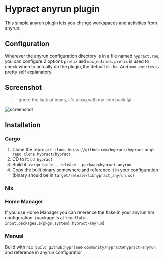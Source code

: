 # Hypract anyrun plugin
This simple anyrun plugin lets you change workspaces and activities from anyrun.

## Configuration
Wherever the anyrun configuration directory is in a file named `hypract.ron`,
you can configure 2 options `prefix` and `max_entries`. `prefix` is used
to check when to actually do the plugin, the default is `:ha`. And `max_entries`
is pretty self explanatory.

## Screenshot
> Ignore the lack of icons, it's a bug with my icon pack 😛

![screenshot](https://i.imgur.com/l2vv7mC.png)

## Installation

### Cargo

1. Clone the repo: `git clone https://github.com/hypract/hypract` or `gh repo clone hypract/hypract`
2. CD to it: `cd hypract`
3. Build it: `cargo build --release --package=hypract-anyrun`
4. Copy the built binary somewhere and reference it in your configuration (binary should be in `target/release/libhypract_anyrun.so`)

### Nix

### Home Manager
If you use Home Manager you can reference the flake in your anyrun hm configuration.
(package is at `the-flake-input.packages.${pkgs.system}.hypract-anyrun`)

### Manual
Build with `nix build github:hyprland-community/hypract#hypract-anyrun` and reference in anyrun configuration

